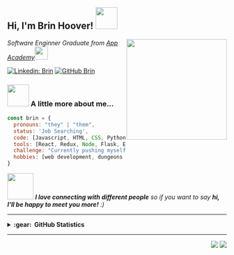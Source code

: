 <h2> Hi, I'm Brin Hoover! <img src="https://media.giphy.com/media/mGcNjsfWAjY5AEZNw6/giphy.gif" width="50"></h2>
<img align='right' src="https://res.cloudinary.com/degkakjou/image/upload/v1670457971/output-onlinegiftools_hcwvrc.gif" width="230">
<p><em>Software Enginner Graduate from <a href="https://www.appacademy.io/">App Academy</a><img src="https://media.giphy.com/media/fYSnHlufseco8Fh93Z/giphy.gif" width="30">
<!--   <img src="https://media.giphy.com/media/WUlplcMpOCEmTGBtBW/giphy.gif" width="30">  -->
</em></p>

[![Linkedin: Brin](https://img.shields.io/badge/-TheBabblingBrin-blue?style=flat-square&logo=Linkedin&logoColor=white&link=https://www.linkedin.com/in/brin-hoover-6a3584251/)](https://www.linkedin.com/in/brin-hoover-6a3584251/)
[![GitHub Brin](https://img.shields.io/github/followers/TheBabblingBrin?label=follow&style=social)](https://github.com/TheBabblingBrin)


### <img src="https://media.giphy.com/media/VgCDAzcKvsR6OM0uWg/giphy.gif" width="50"> A little more about me...  



```javascript
const brin = {
  pronouns: "they" | "them",
  status: 'Job Searching',
  code: [Javascript, HTML, CSS, Python, SQL],
  tools: [React, Redux, Node, Flask, Express, SQLAlchemy, SQLite3],
  challenge: "Currently pushing myself to learn docker, Google Maps API, and AWS API",
  hobbies: [web development, dungeons and dragons, hiking, video games]
}
```

<img src="https://media.giphy.com/media/LnQjpWaON8nhr21vNW/giphy.gif" width="60"> <em><b>I love connecting with different people</b> so if you want to say <b>hi, I'll be happy to meet you more!</b> :)</em>

---

<details>
  <summary><b>:gear: &nbsp;GitHub Statistics</b></summary>
  <br/>
    <p align="center">
        <img height="137px" src="https://github-readme-streak-stats.herokuapp.com/?user=TheBabblingBrin&hide_border=true&theme=nightowl" />
    </p>
    <p align="center">
        <img height="137px" src="https://github-readme-stats.vercel.app/api?username=TheBabblingBrin&hide_title=true&hide_border=true&show_icons=true&include_all_commits=true&count_private=true&line_height=21&theme=nightowl" /> <img height="137px" src="https://github-readme-stats.vercel.app/api/top-langs/?username=TheBabblingBrin&hide=html&hide_title=true&hide_border=true&layout=compact&langs_count=8&theme=nightowl" />
    </p>
</details>

<hr/>

<p align="right">
<img src="https://komarev.com/ghpvc/?username=TheBabblingBrin&style=plastic&label=Views"><img>
<img src="https://badges.pufler.dev/visits/TheBabblingBrin/brunotacca?color=black&logo=github" />
</p>
